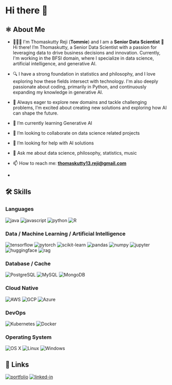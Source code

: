 # Hi there 👋

## ⚛️ About Me

- 👨🏻‍💻 I'm Thomaskutty Reji (**Tommie**) and I am a **Senior Data Scientist**
  👋 Hi there! I’m Thomaskutty, a Senior Data Scientist with a passion for leveraging data to drive business decisions and innovation. Currently, I'm working in the BFSI domain, where I specialize in data science, artificial intelligence, and generative AI.
- 🔍 I have a strong foundation in statistics and philosophy, and I love exploring how these fields intersect with technology. I'm also deeply passionate about coding, primarily in Python, and continuously expanding my knowledge in generative AI.
- 🚀 Always eager to explore new domains and tackle challenging problems, I’m excited about creating new solutions and exploring how AI can shape the future.

- 🌱 I’m currently learning Generative AI
- 👯 I’m looking to collaborate on data science related projects 
- 🤔 I’m looking for help with AI solutions
- 💬 Ask me about data science, philosophy, statistics, music
- 📫 How to reach me: **thomaskutty13.reji@gmail.com**
- 
## 🛠️ Skills

### Languages

![java](https://img.shields.io/badge/Java-ED8B00?style=for-the-badge&logo=openjdk&logoColor=white)
![javascript](https://img.shields.io/badge/JavaScript-323330?style=for-the-badge&logo=javascript&logoColor=F7DF1E)
![python](https://img.shields.io/badge/Python-3776AB?style=for-the-badge&logo=python&logoColor=white)
![R](https://img.shields.io/badge/R--Programming-FF4500?style=for-the-badge&logo=rag&logoColor=white)

### Data / Machine Learning / Artificial Intelligence

![tensorflow](https://img.shields.io/badge/TensorFlow-FF6F00?style=for-the-badge&logo=tensorflow&logoColor=white)
![pytorch](https://img.shields.io/badge/PyTorch-EE4C2C?style=for-the-badge&logo=pytorch&logoColor=white)
![scikit-learn](https://img.shields.io/badge/scikit--learn-F7931E?style=for-the-badge&logo=scikit-learn&logoColor=white)
![pandas](https://img.shields.io/badge/pandas-150458?style=for-the-badge&logo=pandas&logoColor=white)
![numpy](https://img.shields.io/badge/numpy-013243?style=for-the-badge&logo=numpy&logoColor=white)
![jupyter](https://img.shields.io/badge/Jupyter-F37626?style=for-the-badge&logo=jupyter&logoColor=white)
![huggingface](https://img.shields.io/badge/Hugging_Face-FFAE10?style=for-the-badge&logo=huggingface&logoColor=white)
![rag](https://img.shields.io/badge/Retrieval--Augmented%20Generation-FF4500?style=for-the-badge&logo=rag&logoColor=white)

### Database / Cache

![PostgreSQL](https://img.shields.io/badge/PostgreSQL-316192?style=for-the-badge&logo=postgresql&logoColor=white)
![MySQL](https://img.shields.io/badge/MySQL-00000F?style=for-the-badge&logo=mysql&logoColor=white)
![MongoDB](https://img.shields.io/badge/MongoDB-4EA94B?style=for-the-badge&logo=mongodb&logoColor=white)

### Cloud Native

![AWS](https://img.shields.io/badge/Amazon%20AWS-232F3E?style=for-the-badge&logo=amazon-aws&logoColor=white)
![GCP](https://img.shields.io/badge/GCP-4285F4?style=for-the-badge&logo=google-cloud&logoColor=white)
![Azure](https://img.shields.io/badge/Microsoft%20Azure-0078D4?style=for-the-badge&logo=microsoft-azure&logoColor=white)

### DevOps

![Kubernetes](https://img.shields.io/badge/kubernetes-%23326ce5.svg?style=for-the-badge&logo=kubernetes&logoColor=white)
![Docker](https://img.shields.io/badge/docker-%230db7ed.svg?style=for-the-badge&logo=docker&logoColor=white)

### Operating System

![OS X](https://img.shields.io/badge/OS%20X-000000?style=for-the-badge&logo=apple&logoColor=white)
![Linux](https://img.shields.io/badge/Linux-FCC624?style=for-the-badge&logo=linux&logoColor=black)
![Windows](https://img.shields.io/badge/Windows-0078D6?style=for-the-badge&logo=windows&logoColor=white)

## 🔗 Links

[![portfolio](https://img.shields.io/badge/Portfolio-5340ff?style=for-the-badge&logo=Google-chrome&logoColor=white)](https://hiruihu.com/)
[![linked-in](https://img.shields.io/badge/LinkedIn-0077B5?style=for-the-badge&logo=linkedin&logoColor=white)](https://www.linkedin.com/in/ruihu-sherman/)

